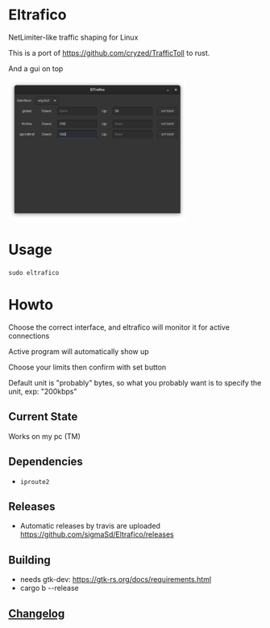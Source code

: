 # Eltrafico
NetLimiter-like traffic shaping for Linux

This is a port of https://github.com/cryzed/TrafficToll to rust.

And a gui on top

<img src="./gui.png" width="70%" height="70%">

# Usage
`sudo eltrafico`

# Howto
Choose the correct interface, and eltrafico will monitor it for active connections

Active program will automatically show up

Choose your limits then confirm with set button

Default unit is "probably" bytes, so what you probably want is to specify the unit, exp: "200kbps"

## Current State
Works on my pc (TM)

## Dependencies
 - `iproute2`

## Releases
- Automatic releases by travis are uploaded https://github.com/sigmaSd/Eltrafico/releases

## Building
- needs gtk-dev: https://gtk-rs.org/docs/requirements.html
- cargo b --release

## [Changelog](./CHANGELOG.md)
